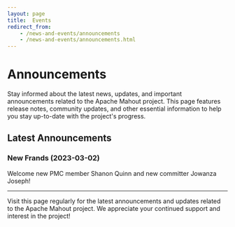 ```yaml
---
layout: page
title:  Events
redirect_from:
    - /news-and-events/announcements
    - /news-and-events/announcements.html
---
```


# Announcements

Stay informed about the latest news, updates, and important announcements related to the Apache Mahout project. This page features release notes, community updates, and other essential information to help you stay up-to-date with the project's progress.

## Latest Announcements

### New Frands (2023-03-02)

Welcome new PMC member Shanon Quinn and new committer Jowanza Joseph!

---

Visit this page regularly for the latest announcements and updates related to the Apache Mahout project. We appreciate your continued support and interest in the project!
